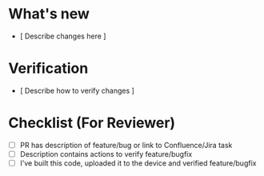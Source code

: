 # What's new

- [ Describe changes here ]

# Verification

- [ Describe how to verify changes ]

# Checklist (For Reviewer)

- [ ] PR has description of feature/bug or link to Confluence/Jira task
- [ ] Description contains actions to verify feature/bugfix
- [ ] I've built this code, uploaded it to the device and verified feature/bugfix
